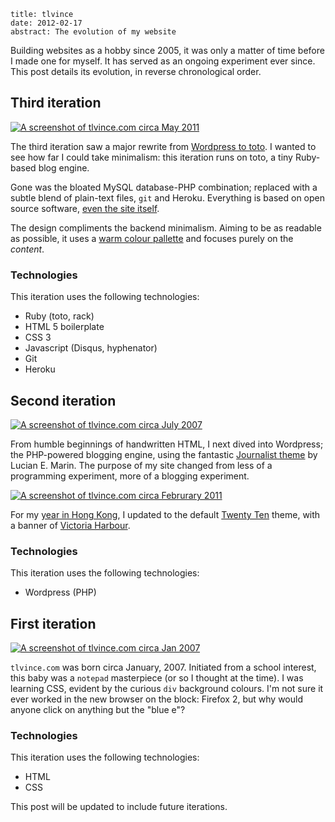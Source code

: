```metadata
title: tlvince
date: 2012-02-17
abstract: The evolution of my website
```

Building websites as a hobby since 2005, it was only a matter of time before I
made one for myself. It has served as an ongoing experiment ever since. This
post details its evolution, in reverse chronological order.

## Third iteration

[![A screenshot of tlvince.com circa May 2011][thirdth]][third]

The third iteration saw a major rewrite from [Wordpress to toto][wp2toto]. I
wanted to see how far I could take minimalism: this iteration runs on toto, a
tiny Ruby-based blog engine.

Gone was the bloated MySQL database-PHP combination; replaced with a subtle
blend of plain-text files, `git` and Heroku. Everything is based on open source
software, [even the site itself][gh].

The design compliments the backend minimalism. Aiming to be as readable as
possible, it uses a [warm colour pallette][solarized] and focuses purely on the
*content*.

### Technologies

This iteration uses the following technologies:

* Ruby (toto, rack)
* HTML 5 boilerplate
* CSS 3
* Javascript (Disqus, hyphenator)
* Git
* Heroku

## Second iteration

[![A screenshot of tlvince.com circa July 2007][second1th]][second1]

From humble beginnings of handwritten HTML, I next dived into Wordpress; the
PHP-powered blogging engine, using the fantastic [Journalist theme][journo] by
Lucian E. Marin. The purpose of my site changed from less of a programming
experiment, more of a blogging experiment.

[![A screenshot of tlvince.com circa Februrary 2011][second2th]][second2]

For my [year in Hong Kong][hk], I updated to the default [Twenty Ten][2010]
theme, with a banner of [Victoria Harbour][vh].

### Technologies

This iteration uses the following technologies:

* Wordpress (PHP)

## First iteration

[![A screenshot of tlvince.com circa Jan 2007][first1th]][first1]

`tlvince.com` was born circa January, 2007. Initiated from a school interest,
this baby was a `notepad` masterpiece (or so I thought at the time). I was
learning CSS, evident by the curious `div` background colours. I'm not sure it
ever worked in the new browser on the block: Firefox 2, but why would anyone
click on anything but the "blue e"?

### Technologies

This iteration uses the following technologies:

* HTML
* CSS

This post will be updated to include future iterations.

  [first1]: /assets/img/tlvince.com_2007-01-01_01.png
  [first1th]: /assets/img/th/tlvince.com_2007-01-01_01.png
  [second1]: /assets/img/tlvince.com_2007-07-03.png
  [second1th]: /assets/img/th/tlvince.com_2007-07-03.png
  [second2]: /assets/img/tlvince.com_2011-02-27.png
  [second2th]: /assets/img/th/tlvince.com_2011-02-27.png
  [third]: /assets/img/tlvince.com_2012-02-17.png
  [thirdth]: /assets/img/th/tlvince.com_2012-02-17.png
  [wp2toto]: /wordpress-to-toto
  [gh]: https://github.com/tlvince/tlvince.com
  [solarized]: http://ethanschoonover.com/solarized
  [journo]: https://wordpress.org/extend/themes/journalist
  [hk]: /a-brief-guide-to-hong-kong
  [2010]: http://2010dev.wordpress.com/
  [vh]: https://en.wikipedia.org/wiki/Victoria_harbour
